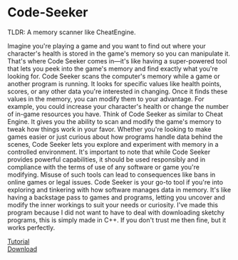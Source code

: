 # Code-Seeker

TLDR: A memory scanner like CheatEngine.

Imagine you're playing a game and you want to find out where your character's health is stored in the game's memory so you can manipulate it. That's where Code Seeker comes in—it's like having a super-powered tool that lets you peek into the game's memory and find exactly what you're looking for. Code Seeker scans the computer's memory while a game or another program is running. It looks for specific values like health points, scores, or any other data you're interested in changing. Once it finds these values in the memory, you can modify them to your advantage. For example, you could increase your character's health or change the number of in-game resources you have. Think of Code Seeker as similar to Cheat Engine. It gives you the ability to scan and modify the game's memory to tweak how things work in your favor. Whether you're looking to make games easier or just curious about how programs handle data behind the scenes, Code Seeker lets you explore and experiment with memory in a controlled environment. It's important to note that while Code Seeker provides powerful capabilities, it should be used responsibly and in compliance with the terms of use of any software or game you're modifying. Misuse of such tools can lead to consequences like bans in online games or legal issues. Code Seeker is your go-to tool if you're into exploring and tinkering with how software manages data in memory. It's like having a backstage pass to games and programs, letting you uncover and modify the inner workings to suit your needs or curiosity. I've made this program because I did not want to have to deal with downloading sketchy programs, this is simply made in C++. If you don't trust me then fine, but it works perfectly.

[Tutorial](https://www.youtube.com/watch?v=BzPz6a2VbH8&ab_channel=LuckyDev)
<br>
<a style="background: none;" href="Files/Code Seeker Setup (x64).exe" download="Code Seeker Setup (x64).exe">
              Download
            </a>
